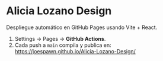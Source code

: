 # Alicia Lozano Design

Despliegue automático en GitHub Pages usando Vite + React.

1. Settings → Pages → **GitHub Actions**.
2. Cada push a `main` compila y publica en:
   https://joespawn.github.io/Alicia-Lozano-Design/

